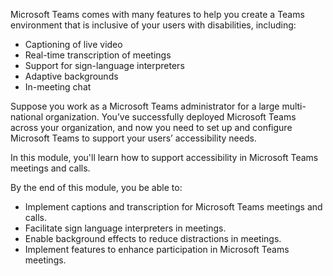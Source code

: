 Microsoft Teams comes with many features to help you create a Teams environment that is inclusive of your users with disabilities, including:

- Captioning of live video
- Real-time transcription of meetings
- Support for sign-language interpreters
- Adaptive backgrounds
- In-meeting chat

Suppose you work as a Microsoft Teams administrator for a large multi-national organization. You’ve successfully deployed Microsoft Teams across your organization, and now you need to set up and configure Microsoft Teams to support your users’ accessibility needs.

In this module, you'll learn how to support accessibility in Microsoft Teams meetings and calls.

By the end of this module, you be able to:

- Implement captions and transcription for Microsoft Teams meetings and calls.
- Facilitate sign language interpreters in meetings.
- Enable background effects to reduce distractions in meetings.
- Implement features to enhance participation in Microsoft Teams meetings.
